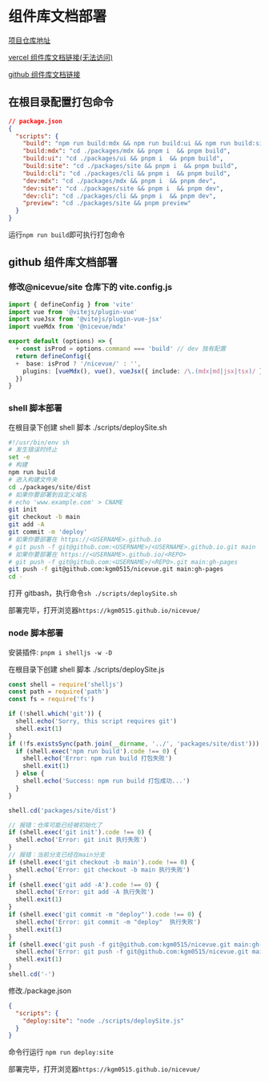 # 组件库文档部署

[项目仓库地址](https://github.com/kgm0515/nicevue/tree/main)

[vercel 组件库文档链接(无法访问)](nicevue.vercel.app)

[github 组件库文档链接](https://kgm0515.github.io/nicevue/)

## 在根目录配置打包命令

```json
// package.json
{
  "scripts": {
    "build": "npm run build:mdx && npm run build:ui && npm run build:site && npm run build:cli",
    "build:mdx": "cd ./packages/mdx && pnpm i  && pnpm build",
    "build:ui": "cd ./packages/ui && pnpm i  && pnpm build",
    "build:site": "cd ./packages/site && pnpm i  && pnpm build",
    "build:cli": "cd ./packages/cli && pnpm i  && pnpm build",
    "dev:mdx": "cd ./packages/mdx && pnpm i  && pnpm dev",
    "dev:site": "cd ./packages/site && pnpm i  && pnpm dev",
    "dev:cli": "cd ./packages/cli && pnpm i  && pnpm dev",
    "preview": "cd ./packages/site && pnpm preview"
  }
}
```

运行`npm run build`即可执行打包命令

## github 组件库文档部署

### 修改@nicevue/site 仓库下的 vite.config.js

```ts
import { defineConfig } from 'vite'
import vue from '@vitejs/plugin-vue'
import vueJsx from '@vitejs/plugin-vue-jsx'
import vueMdx from '@nicevue/mdx'

export default (options) => {
  + const isProd = options.command === 'build' // dev 独有配置
  return defineConfig({
  +  base: isProd ? '/nicevue/' : '',
    plugins: [vueMdx(), vue(), vueJsx({ include: /\.(mdx|md|jsx|tsx)/ })]
  })
}
```

### shell 脚本部署

在根目录下创建 shell 脚本 ./scripts/deploySite.sh

```sh
#!/usr/bin/env sh
# 发生错误时终止
set -e
# 构建
npm run build
# 进入构建文件夹
cd ./packages/site/dist
# 如果你要部署到自定义域名
# echo 'www.example.com' > CNAME
git init
git checkout -b main
git add -A
git commit -m 'deploy'
# 如果你要部署在 https://<USERNAME>.github.io
# git push -f git@github.com:<USERNAME>/<USERNAME>.github.io.git main
# 如果你要部署在 https://<USERNAME>.github.io/<REPO>
# git push -f git@github.com:<USERNAME>/<REPO>.git main:gh-pages
git push -f git@github.com:kgm0515/nicevue.git main:gh-pages
cd -
```

打开 gitbash，执行命令`sh ./scripts/deploySite.sh`

部署完毕，打开浏览器`https://kgm0515.github.io/nicevue/`

### node 脚本部署

安装插件: `pnpm i shelljs -w -D`

在根目录下创建 shell 脚本 ./scripts/deploySite.js

```js
const shell = require('shelljs')
const path = require('path')
const fs = require('fs')

if (!shell.which('git')) {
  shell.echo('Sorry, this script requires git')
  shell.exit(1)
}
if (!fs.existsSync(path.join(__dirname, '../', 'packages/site/dist'))) {
  if (shell.exec('npm run build').code !== 0) {
    shell.echo('Error: npm run build 打包失败')
    shell.exit(1)
  } else {
    shell.echo('Success: npm run build 打包成功...')
  }
}

shell.cd('packages/site/dist')

// 报错：仓库可能已经被初始化了
if (shell.exec('git init').code !== 0) {
  shell.echo('Error: git init 执行失败')
}
// 报错：当前分支已经在main分支
if (shell.exec('git checkout -b main').code !== 0) {
  shell.echo('Error: git checkout -b main 执行失败')
}
if (shell.exec('git add -A').code !== 0) {
  shell.echo('Error: git add -A 执行失败')
  shell.exit(1)
}
if (shell.exec('git commit -m "deploy"').code !== 0) {
  shell.echo('Error: git commit -m "deploy"  执行失败')
  shell.exit(1)
}
if (shell.exec('git push -f git@github.com:kgm0515/nicevue.git main:gh-pages').code !== 0) {
  shell.echo('Error: git push -f git@github.com:kgm0515/nicevue.git main:gh-pages 执行失败')
  shell.exit(1)
}
shell.cd('-')
```

修改./package.json

```json
{
  "scripts": {
    "deploy:site": "node ./scripts/deploySite.js"
  }
}
```

命令行运行 `npm run deploy:site`

部署完毕，打开浏览器`https://kgm0515.github.io/nicevue/`
